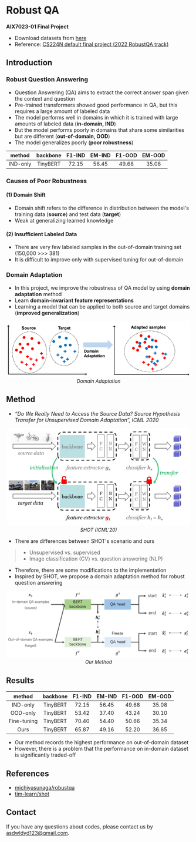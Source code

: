 # Robust QA
**AIX7023-01 Final Project**
- Download datasets from [here](https://drive.google.com/file/d/1Fv2d30hY-2niU7t61ktnMsi_HUXS6-Qx/view?usp=sharing)
- Reference: [CS224N default final project (2022 RobustQA track)](https://github.com/michiyasunaga/robustqa)

## Introduction
### Robust Question Answering
- Question Answering (QA) aims to extract the correct answer span given the context and question
- Pre-trained transformers showed good performance in QA, but this requires a large amount of labeled data
- The model performs well in domains in which it is trained with large amounts of labeled data (**in-domain, IND**)
- But the model performs poorly in domains that share some similarities but are different (**out-of-domain, OOD**)
- The model generalizes poorly (**poor robustness**) 

|  method  | backbone | F1-IND | EM-IND | F1-OOD | EM-OOD |
|:--------:|:--------:|:------:|:------:|:------:|:------:|
| IND-only | TinyBERT |  72.15 |  56.45 |  49.68 |  35.08 |

### Causes of Poor Robustness
#### (1) Domain Shift
- Domain shift refers to the difference in distribution between the model's training data (**source**) and test data (**target**)
- Weak at generalizing learned knowledge
#### (2) Insufficient Labeled Data
- There are very few labeled samples in the out-of-domain training set (150,000 >>> 381)
- It is difficult to improve only with supervised tuning for out-of-domain

### Domain Adaptation
- In this project, we improve the robustness of QA model by using **domain adaptation** method
- Learn **domain-invariant feature representations**
- Learning a model that can be applied to both source and target domains (**improved generalization**)

<p align="center">
    <img width="500" alt='fig1' src="./src/fig1.png?raw=true"></br>
    <em><font size=2>Domain Adaptation</font></em>
</p>

## Method
- *“Do We Really Need to Access the Source Data? Source Hypothesis Transfer for Unsupervised Domain Adaptation”, ICML 2020*

<p align="center">
    <img width="500" alt='fig2' src="./src/fig2.png?raw=true"></br>
    <em><font size=2>SHOT (ICML'20)</font></em>
</p>

- There are differences between SHOT's scenario and ours
> - Unsupervised vs. supervised
> - Image classification (CV) vs. question answering (NLP)
- Therefore, there are some modifications to the implementation
- Inspired by SHOT, we propose a domain adaptation method for robust question answering

<p align="center">
    <img width="700" alt='fig3' src="./src/fig3.png?raw=true"></br>
    <em><font size=2>Our Method</font></em>
</p>

## Results

|    method   | backbone | F1-IND | EM-IND | F1-OOD | EM-OOD |
|:-----------:|:--------:|:------:|:------:|:------:|:------:|
| IND-only    | TinyBERT |  72.15 |  56.45 |  49.68 |  35.08 |
| OOD-only    | TinyBERT |  53.42 |  37.40 |  43.24 |  30.10 |
| Fine-tuning | TinyBERT |  70.40 |  54.40 |  50.66 |  35.34 |
| Ours        | TinyBERT |  65.87 |  49.16 |  52.20 |  36.65 |

- Our method records the highest performance on out-of-domain dataset
- However, there is a problem that the performance on in-domain dataset is significantly traded-off

## References
- [michiyasunaga/robustqa](https://github.com/michiyasunaga/robustqa)
- [tim-learn/shot](https://github.com/tim-learn/SHOT)

## Contact
If you have any questions about codes, please contact us by asdwldyd123@gmail.com.
